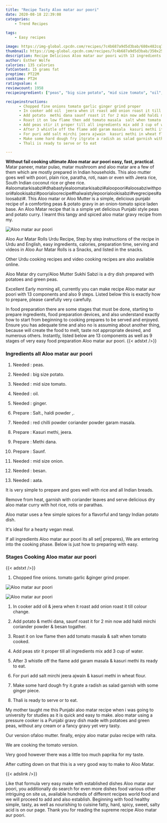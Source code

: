 ```yaml
---
title: "Recipe Tasty Aloo matar aur poori"
date: 2020-08-18 22:39:08
categories:
    - Trend Recipes
    
tags:
    - Easy recipes

image: https://img-global.cpcdn.com/recipes/7c4b687a9d5d3bab/680x482cq70/aloo-matar-aur-poori-recipe-main-photo.jpg
thumbnail: https://img-global.cpcdn.com/recipes/7c4b687a9d5d3bab/350x250cq70/aloo-matar-aur-poori-recipe-main-photo.jpg
description: Recipe Delicious Aloo matar aur poori with 13 ingredients and 9 stages of easy cooking.
author: Esther Wolfe
calories: 135 calories
fatContent: 15 grams fat
preptime: PT22M
cooktime: PT2H
ratingvalue: 4
reviewcount: 1958
recipeingredient: ["peas", "big size potato", "mid size tomato", "oil", "ginger", "Salt  haldi powder ", "red chilli powder  coriander powder garam masala", "Kasuri methi  jeera", "Methi dana", "Saunf", "mid size onion", "besan", "aata"]

recipeinstructions: 
      - Chopped fine onions tomato garlic ginger grind proper 
      - In cooker add oil  jeera when it roast add onion roast it till colour change 
      - Add potato  methi dana saunf roast it for 2 min now add haldi mirchi coriander powder  besan togather 
      - Roast it on low flame then add tomato masala  salt when tomato cooked 
      - Add peas stir it proper till all ingredients mix add 3 cup of water 
      - After 3 whistle off the flame add garam masala  kasuri methi its ready to eat 
      - For puri add salt mirchi jeera ajwain  kasuri methi in wheat flour 
      - Make some hard dough fry itgrate a radish as salad garnish with some ginger piece 
      - Thali is ready to serve or to eat

---
```




**Without fail cooking ultimate Aloo matar aur poori easy, fast, practical**. Matar paneer, matar pulao, matar mushroom and aloo matar are a few of them which are mostly prepared in Indian households. This aloo mutter goes well with poori, plain rice, paratha, roti, naan or even with Jeera rice, South Indian coconut rice or ghee rice. #aloomatarkisabzi#dhabastylealoomatarkisabzi#aloopoori#aloosabziwithpoori#alookisabzi#poorialoorecipe#halwaistylepoorialookisabzi#vegrecipes#aloosabzi#. This Aloo matar or Aloo Mutter is a simple, delicious punjabi recipe of a comforting peas &amp; potato gravy in an onion-tomato spice laden base. An Aloo Matar recipe that is a simple yet delicious Punjabi style peas and potato curry. I learnt this tangy and spiced aloo matar gravy recipe from my.


![Aloo matar aur poori](https://img-global.cpcdn.com/recipes/7c4b687a9d5d3bab/680x482cq70/aloo-matar-aur-poori-recipe-main-photo.jpg "Aloo matar aur poori")



Aloo Aur Matar Rolls Urdu Recipe, Step by step instructions of the recipe in Urdu and English, easy ingredients, calories, preparation time, serving and videos in Aloo Aur Matar Rolls is a Snacks, and listed in the snacks.

Other Urdu cooking recipes and video cooking recipes are also available online.

Aloo Matar dry curry/Aloo Mutter Sukhi Sabzi is a dry dish prepared with potatoes and green peas.


Excellent Early morning all, currently you can make recipe Aloo matar aur poori with 13 components and also 9 steps. Listed below this is exactly how to prepare, please carefully very carefully.

In food preparation there are some stages that must be done, starting to prepare ingredients, food preparation devices, and also understand exactly how to start from beginning to cooking prepares to be served and enjoyed. Ensure you has adequate time and also no is assuming about another thing, because will create the food to melt, taste not appropriate desired, and numerous others. Instantly, listed below are 13 components as well as 9 stages of very easy food preparation Aloo matar aur poori.
{{< adstxt />}}

### Ingredients all Aloo matar aur poori


1. Needed  : peas.

1. Needed  : big size potato.

1. Needed  : mid size tomato.

1. Needed  : oil.

1. Needed  : ginger.

1. Prepare  : Salt.,  haldi powder ,.

1. Needed  : red chilli powder  coriander powder garam masala.

1. Prepare  : Kasuri methi,  jeera.

1. Prepare  : Methi dana.

1. Prepare  : Saunf.

1. Needed  : mid size onion.

1. Needed  : besan.

1. Needed  : aata.


It is very simple to prepare and goes well with rice and all Indian breads.

Remove from heat, garnish with coriander leaves and serve delicious dry aloo matar curry with hot rice, rotis or parathas.

Aloo matar uses a few simple spices for a flavorful and tangy Indian potato dish.

It&#39;s ideal for a hearty vegan meal.


If all ingredients Aloo matar aur poori its all set| prepares}, We are entering into the cooking phase. Below is just how to preparing with easy.

### Stages Cooking Aloo matar aur poori

{{< adstxt />}}


1. Chopped fine onions. tomato garlic &amp;ginger grind proper.



![Aloo matar aur poori](https://img-global.cpcdn.com/steps/4ac79a416cbdb698/160x128cq70/aloo-matar-aur-poori-recipe-step-1-photo.jpg" "Aloo matar aur poori")

![Aloo matar aur poori](https://img-global.cpcdn.com/steps/8637b9b3768a6037/160x128cq70/aloo-matar-aur-poori-recipe-step-1-photo.jpg" "Aloo matar aur poori")



1. In cooker add oil &amp; jeera when it roast add onion roast it till colour change.



1. Add potato &amp; methi dana, saunf roast it for 2 min now add haldi mirchi coriander powder &amp; besan togather.



1. Roast it on low flame then add tomato masala &amp; salt when tomato cooked.



1. Add peas stir it proper till all ingredients mix add 3 cup of water.



1. After 3 whistle off the flame add garam masala &amp; kasuri methi its ready to eat.



1. For puri add salt mirchi jeera ajwain &amp; kasuri methi in wheat flour.



1. Make some hard dough fry it.grate a radish as salad garnish with some ginger piece.



1. Thali is ready to serve or to eat.




My mother taught me this Punjabi aloo matar recipe when i was going to university for studies as it is quick and easy to make. aloo matar using a pressure cooker is a Punjabi gravy dish made with potatoes and green peas, without any cream or a fancy gravy yet very tasty.

Our version ofaloo mutter. finally, enjoy aloo matar pulao recipe with raita.

We are cooking the tomato version.

Very good however there was a little too much paprika for my taste.

After cutting down on that this is a very good way to make to Aloo Matar.


{{< adslink />}}

Like that formula very easy make with established dishes Aloo matar aur poori, you additionally do search for even more dishes food various other intriguing on site us, available hundreds of different recipes world food and we will proceed to add and also establish. Beginning with food healthy simple, tasty, as well as nourishing to cuisine fatty, hard, spicy, sweet, salty acid is on our page. Thank you for reading the supreme recipe Aloo matar aur poori.
